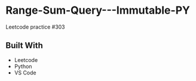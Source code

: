 # Range-Sum-Query---Immutable-PY
Leetcode practice #303

## Built With
- Leetcode
- Python
- VS Code
